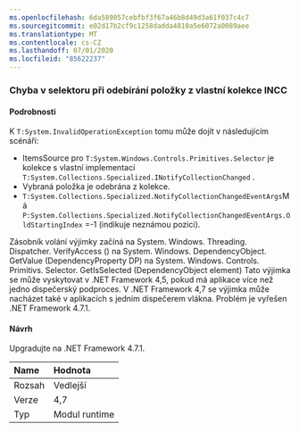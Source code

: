 ```yaml
---
ms.openlocfilehash: 6da589057cebfbf3f67a46b8d49d3a61f037c4c7
ms.sourcegitcommit: e02d17b2cf9c1258dadda4810a5e6072a0089aee
ms.translationtype: MT
ms.contentlocale: cs-CZ
ms.lasthandoff: 07/01/2020
ms.locfileid: "85622237"
---
```

### <a name="crash-in-selector-when-removing-an-item-from-a-custom-incc-collection"></a>Chyba v selektoru při odebírání položky z vlastní kolekce INCC

#### <a name="details"></a>Podrobnosti

K <code>T:System.InvalidOperationException</code> tomu může dojít v následujícím scénáři:<ul><li>ItemsSource pro <code>T:System.Windows.Controls.Primitives.Selector</code> je kolekce s vlastní implementací <code>T:System.Collections.Specialized.INotifyCollectionChanged</code> .</li><li>Vybraná položka je odebrána z kolekce.</li><li><code>T:System.Collections.Specialized.NotifyCollectionChangedEventArgs</code>Má <code>P:System.Collections.Specialized.NotifyCollectionChangedEventArgs.OldStartingIndex</code> =-1 (indikuje neznámou pozici).</li></ul>Zásobník volání výjimky začíná na System. Windows. Threading. Dispatcher. VerifyAccess () na System. Windows. DependencyObject. GetValue (DependencyProperty DP) na System. Windows. Controls. Primitivs. Selector. GetIsSelected (DependencyObject element) Tato výjimka se může vyskytovat v .NET Framework 4,5, pokud má aplikace více než jedno dispečerský podproces. V .NET Framework 4,7 se výjimka může nacházet také v aplikacích s jedním dispečerem vlákna. Problém je vyřešen .NET Framework 4.7.1.

#### <a name="suggestion"></a>Návrh

Upgradujte na .NET Framework 4.7.1.

| Name    | Hodnota       |
|:--------|:------------|
| Rozsah   |Vedlejší|
|Verze|4,7|
|Typ|Modul runtime|
